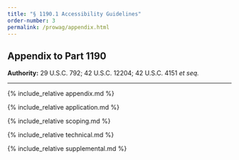 ```yaml
---
title: "§ 1190.1 Accessibility Guidelines"
order-number: 3
permalink: /prowag/appendix.html
---
```


## Appendix to Part 1190

**Authority:** 29 U.S.C. 792; 42 U.S.C. 12204; 42 U.S.C. 4151 _et seq._

---

{% include_relative appendix.md %}

{% include_relative application.md %}

{% include_relative scoping.md %}

{% include_relative technical.md %}

{% include_relative supplemental.md %}
